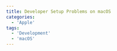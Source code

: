 ```yaml
---
title: Developer Setup Problems on macOS
categories:
  - 'Apple'
tags:
  - 'Development'
  - 'macOS'
---
```

